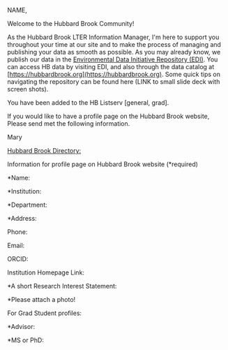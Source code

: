 NAME,

Welcome to the Hubbard Brook Community!

As the Hubbard Brook LTER Information Manager, I'm here to support you throughout your time at our site and to make
the process of managing and publishing your data as smooth as possible. As you may already know, we publish our data
in the [Environmental Data Initiative Repository (EDI)](https://edirepository.org). You can access HB data by visiting EDI, 
and also through the data catalog at [https://hubbardbrook.org](https://hubbardbrook.org).  Some quick tips on navigating the
repository can be found here (LINK to small slide deck with screen shots).

You have been added to the HB Listserv [general, grad].

If you would like to have a profile page on the Hubbard Brook website,
Please send met the following information.

Mary

[Hubbard Brook Directory:](https://hubbardbrook.org/people/)

 
Information for profile page on Hubbard Brook website (*required)

*Name: 

*Institution: 

*Department: 

*Address: 

Phone: 

Email: 

ORCID:

Institution Homepage Link:

*A short Research Interest Statement: 

*Please attach a photo!

For Grad Student profiles:

 *Advisor:

 *MS or PhD:


